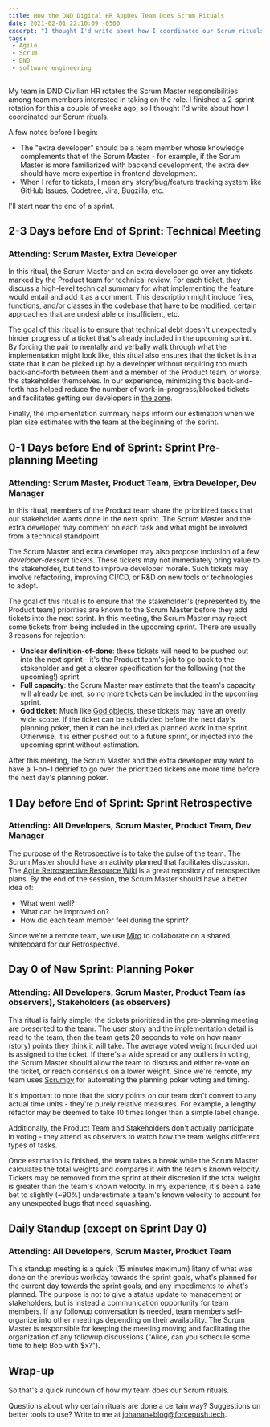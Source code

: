 ```yaml
---
title: How the DND Digital HR AppDev Team Does Scrum Rituals
date: 2021-02-01 22:10:09 -0500
excerpt: "I thought I'd write about how I coordinated our Scrum rituals."
tags:
 - Agile
 - Scrum
 - DND
 - software engineering
---
```


My team in DND Civilian HR rotates the Scrum Master responsibilities among team members interested in taking on the role. I finished a 2-sprint rotation for this a couple of weeks ago, so I thought I'd write about how I coordinated our Scrum rituals.

A few notes before I begin:
* The "extra developer" should be a team member whose knowledge complements that of the Scrum Master - for example, if the Scrum Master is more familiarized with backend development, the extra dev should have more expertise in frontend development.
* When I refer to tickets, I mean any story/bug/feature tracking system like GitHub Issues, Codetree, Jira, Bugzilla, etc.

I'll start near the end of a sprint.

## 2-3 Days before End of Sprint: Technical Meeting
### Attending: Scrum Master, Extra Developer

In this ritual, the Scrum Master and an extra developer go over any tickets marked by the Product team for technical review. For each ticket, they discuss a high-level technical summary for what implementing the feature would entail and add it as a comment. This description might include files, functions, and/or classes in the codebase that have to be modified, certain approaches that are undesirable or insufficient, etc.

The goal of this ritual is to ensure that technical debt doesn't unexpectedly hinder progress of a ticket that's already included in the upcoming sprint. By forcing the pair to mentally and verbally walk through what the implementation might look like, this ritual also ensures that the ticket is in a state that it can be picked up by a developer without requiring too much back-and-forth between them and a member of the Product team, or worse, the stakeholder themselves. In our experience, minimizing this back-and-forth has helped reduce the number of work-in-progress/blocked tickets and facilitates getting our developers in [the zone][zone].

Finally, the implementation summary helps inform our estimation when we plan size estimates with the team at the beginning of the sprint.


## 0-1 Days before End of Sprint: Sprint Pre-planning Meeting
### Attending: Scrum Master, Product Team, Extra Developer, Dev Manager

In this ritual, members of the Product team share the prioritized tasks that our stakeholder wants done in the next sprint. The Scrum Master and the extra developer may comment on each task and what might be involved from a technical standpoint. <!-- why is the Dev Manager in this meeting? -->

The Scrum Master and extra developer may also propose inclusion of a few *developer-dessert* tickets. These tickets may not immediately bring value to the stakeholder, but tend to improve developer morale. Such tickets may involve refactoring, improving CI/CD, or R&D on new tools or technologies to adopt.

The goal of this ritual is to ensure that the stakeholder's (represented by the Product team) priorities are known to the Scrum Master before they add tickets into the next sprint. In this meeting, the Scrum Master may reject some tickets from being included in the upcoming sprint. There are usually 3 reasons for rejection:

* **Unclear definition-of-done**: these tickets will need to be pushed out into the next sprint - it's the Product team's job to go back to the stakeholder and get a clearer specification for the following (not the upcoming!) sprint. 
* **Full capacity**: the Scrum Master may estimate that the team's capacity will already be met, so no more tickets can be included in the upcoming sprint.
* **God ticket**: Much like [God objects][god], these tickets may have an overly wide scope. If the ticket can be subdivided before the next day's planning poker, then it can be included as planned work in the sprint. Otherwise, it is either pushed out to a future sprint, or injected into the upcoming sprint without estimation.

After this meeting, the Scrum Master and the extra developer may want to have a 1-on-1 debrief to go over the prioritized tickets one more time before the next day's planning poker.

## 1 Day before End of Sprint: Sprint Retrospective
### Attending: All Developers, Scrum Master, Product Team, Dev Manager

The purpose of the Retrospective is to take the pulse of the team. The Scrum Master should have an activity planned that facilitates discussion. The [Agile Retrospective Resource Wiki][retrowiki] is a great repository of retrospective plans. By the end of the session, the Scrum Master should have a better idea of:
  * What went well?
  * What can be improved on?
  * How did each team member feel during the sprint?
  
Since we're a remote team, we use [Miro][miro] to collaborate on a shared whiteboard for our Retrospective.

## Day 0 of New Sprint: Planning Poker
### Attending: All Developers, Scrum Master, Product Team (as observers), Stakeholders (as observers)

This ritual is fairly simple: the tickets prioritized in the pre-planning meeting are presented to the team. The user story and the implementation detail is read to the team, then the team gets 20 seconds to vote on how many (story) points they think it will take. The average voted weight (rounded up) is assigned to the ticket. If there's a wide spread or any outliers in voting, the Scrum Master should allow the team to discuss and either re-vote on the ticket, or reach consensus on a lower weight. Since we're remote, my team uses [Scrumpy][scrumpy] for automating the planning poker voting and timing.

It's important to note that the story points on our team don't convert to any actual time units - they're purely relative measures. For example, a lengthy refactor may be deemed to take 10 times longer than a simple label change.

Additionally, the Product Team and Stakeholders don't actually participate in voting - they attend as observers to watch how the team weighs different types of tasks.

Once estimation is finished, the team takes a break while the Scrum Master calculates the total weights and compares it with the team's known velocity. Tickets may be removed from the sprint at their discretion if the total weight is greater than the team's known velocity. In my experience, it's been a safe bet to slightly (~90%) underestimate a team's known velocity to account for any unexpected bugs that need squashing.

## Daily Standup (except on Sprint Day 0)
### Attending: All Developers, Scrum Master, Product Team

This standup meeting is a quick (15 minutes maximum) litany of what was done on the previous workday towards the sprint goals, what's planned for the current day towards the sprint goals, and any impediments to what's planned. The purpose is not to give a status update to management or stakeholders, but is instead a communication opportunity for team members. If any followup conversation is needed, team members self-organize into other meetings depending on their availability. The Scrum Master is responsible for keeping the meeting moving and facilitating the organization of any followup discussions ("Alice, can you schedule some time to help Bob with $x?").

## Wrap-up

So that's a quick rundown of how my team does our Scrum rituals.

Questions about why certain rituals are done a certain way? Suggestions on better tools to use? Write to me at johanan+blog@forcepush.tech.

[zone]: https://en.wikipedia.org/wiki/Flow_(psychology)
[god]: https://en.wikipedia.org/wiki/God_object
[scrumpy]: https://scrumpy.poker
[retrowiki]: https://retrospectivewiki.org/index.php?title=Retrospective_Plans
[miro]: https://miro.com

